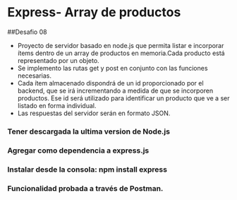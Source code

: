 # Express- Array de productos
##Desafio 08

* Proyecto de servidor basado en node.js que permita listar e incorporar ítems dentro de un array de productos en memoria.Cada producto está representado por un objeto.
* Se implemento las rutas get y post en conjunto con las funciones necesarias.
* Cada ítem almacenado dispondrá de un id proporcionado por el backend, que se irá incrementando a medida de que se incorporen productos. Ese id será utilizado para identificar un producto que ve a ser listado en forma individual.
* Las respuestas del servidor serán en formato JSON.


### Tener descargada la ultima version de Node.js
### Agregar como dependencia a express.js
### Instalar desde la consola: npm install express
### Funcionalidad probada a través de Postman.
